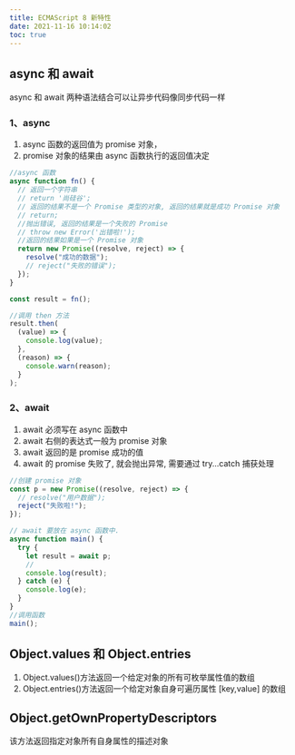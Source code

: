 ```yaml
---
title: ECMAScript 8 新特性
date: 2021-11-16 10:14:02
toc: true
---
```


## async 和 await

async 和 await 两种语法结合可以让异步代码像同步代码一样

### 1、async

1. async 函数的返回值为 promise 对象，
2. promise 对象的结果由 async 函数执行的返回值决定

```js
//async 函数
async function fn() {
  // 返回一个字符串
  // return '尚硅谷';
  // 返回的结果不是一个 Promise 类型的对象, 返回的结果就是成功 Promise 对象
  // return;
  //抛出错误, 返回的结果是一个失败的 Promise
  // throw new Error('出错啦!');
  //返回的结果如果是一个 Promise 对象
  return new Promise((resolve, reject) => {
    resolve("成功的数据");
    // reject("失败的错误");
  });
}

const result = fn();

//调用 then 方法
result.then(
  (value) => {
    console.log(value);
  },
  (reason) => {
    console.warn(reason);
  }
);
```

### 2、await

1. await 必须写在 async 函数中
2. await 右侧的表达式一般为 promise 对象
3. await 返回的是 promise 成功的值
4. await 的 promise 失败了, 就会抛出异常, 需要通过 try...catch 捕获处理

```js
//创建 promise 对象
const p = new Promise((resolve, reject) => {
  // resolve("用户数据");
  reject("失败啦!");
});

// await 要放在 async 函数中.
async function main() {
  try {
    let result = await p;
    //
    console.log(result);
  } catch (e) {
    console.log(e);
  }
}
//调用函数
main();
```

## Object.values 和 Object.entries

1. Object.values()方法返回一个给定对象的所有可枚举属性值的数组
2. Object.entries()方法返回一个给定对象自身可遍历属性 [key,value] 的数组

## Object.getOwnPropertyDescriptors

该方法返回指定对象所有自身属性的描述对象
